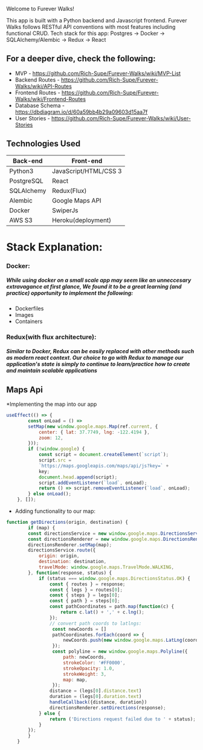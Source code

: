 Welcome to Furever Walks!

This app is built with a Python backend and Javascript frontend.
Furever Walks follows RESTful API conventions with most features including functional CRUD.
Tech stack for this app: Postgres -> Docker -> SQLAlchemy/Alembic -> Redux -> React

## For a deeper dive, check the following:
  * MVP - https://github.com/Rich-Supe/Furever-Walks/wiki/MVP-List
  * Backend Routes - https://github.com/Rich-Supe/Furever-Walks/wiki/API-Routes
  * Frontend Routes - https://github.com/Rich-Supe/Furever-Walks/wiki/Frontend-Routes
  * Database Schema - https://dbdiagram.io/d/60a59bb4b29a09603d15aa7f
  * User Stories - https://github.com/Rich-Supe/Furever-Walks/wiki/User-Stories
  
 ## Technologies Used

| Back-end    | Front-end |
| ---      | ---       |
| Python3 | JavaScript/HTML/CSS 3  |
| PostgreSQL     | React |
| SQLAlchemy |   Redux(Flux)    |
| Alembic | Google Maps API |
| Docker | SwiperJs |
| AWS S3 |  Heroku(deployment)  |

# Stack Explanation:

### Docker: 
##### While using docker on a small scale app may seem like an unneccesary extravagance at first glance, We found it to be a great learning (and practice) opportunity to implement the following:
* Dockerfiles
* Images
* Containers

### Redux(with flux architecture): 
##### Similar to Docker, Redux can be easily replaced with other methods such as modern react context. Our choice to go with Redux to manage our application's state is simply to continue to learn/practice how to create and maintain scalable applications

## Maps Api
*Implementing the map into our app
```javascript
useEffect(() => {
        const onLoad = () =>
        setMap(new window.google.maps.Map(ref.current, {
            center: { lat: 37.7749, lng: -122.4194 },
            zoom: 12,
        }));
        if (!window.google) {
            const script = document.createElement(`script`);
            script.src =
            `https://maps.googleapis.com/maps/api/js?key=` +
            key;
            document.head.append(script);
            script.addEventListener(`load`, onLoad);
            return () => script.removeEventListener(`load`, onLoad);
        } else onLoad();
    }, []);
```
* Adding functionality to our map:
```javascript
function getDirections(origin, destination) {
        if (map) {
        const directionsService = new window.google.maps.DirectionsService();
        const directionsRenderer = new window.google.maps.DirectionsRenderer();
        directionsRenderer.setMap(map);
        directionsService.route({
            origin: origin,
            destination: destination,
            travelMode: window.google.maps.TravelMode.WALKING,
        }, function(response, status) {
            if (status === window.google.maps.DirectionsStatus.OK) {
                const { routes } = response;
                const { legs } = routes[0];
                const { steps } = legs[0];
                const { path } = steps[0];
                const pathCoordinates = path.map(function(c) {
                    return c.lat() + ',' + c.lng();
                });
                // convert path coords to latlngs:
                 const newCoords = []
                 pathCoordinates.forEach(coord => {
                     newCoords.push(new window.google.maps.LatLng(coord));
                 });
                 const polyline = new window.google.maps.Polyline({
                     path: newCoords,
                     strokeColor: '#FF0000',
                     strokeOpacity: 1.0,
                     strokeWeight: 3,
                     map: map,
                 });
                distance = (legs[0].distance.text)
                duration = (legs[0].duration.text)
                handleCallback({distance, duration})
                directionsRenderer.setDirections(response);
            } else {
                return ('Directions request failed due to ' + status);
            }
        });
        }
    }
